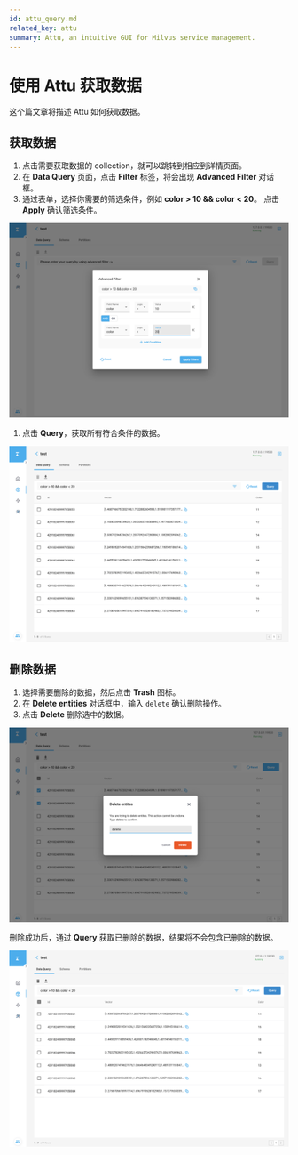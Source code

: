 ```yaml
---
id: attu_query.md
related_key: attu
summary: Attu, an intuitive GUI for Milvus service management.
---
```


# 使用 Attu 获取数据

这个篇文章将描述 Attu 如何获取数据。

## 获取数据

1. 点击需要获取数据的 collection，就可以跳转到相应到详情页面。
2. 在 **Data Query** 页面，点击 **Filter** 标签，将会出现 **Advanced Filter** 对话框。
3. 通过表单，选择你需要的筛选条件，例如 **color > 10 && color < 20**。 点击 **Apply** 确认筛选条件。

![Query Data](../../../../assets/attu/insight_query1.png "选择筛选条件。")

1. 点击 **Query**，获取所有符合条件的数据。

![Query Data](../../../../assets/attu/insight_query2.png "获取所有符合条件的数据。")

## 删除数据

1. 选择需要删除的数据，然后点击 **Trash** 图标。
2. 在 **Delete entities** 对话框中，输入 `delete` 确认删除操作。
3. 点击 **Delete** 删除选中的数据。

![Delete Data](../../../../assets/attu/insight_query3.png "删除选中的数据。")

删除成功后，通过 **Query** 获取已删除的数据，结果将不会包含已删除的数据。

![Delete Data](../../../../assets/attu/insight_query4.png "Query 结果不包含已删除的数据。")
